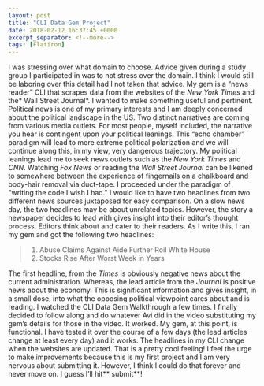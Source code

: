 ```yaml
---
layout: post
title: "CLI Data Gem Project"
date: 2018-02-12 16:37:45 +0000
excerpt_separator: <!--more-->
tags: [Flatiron]
---
```


I was stressing over what domain to choose. Advice given during a study group I participated in was to not stress over the domain. I think I would still be laboring over this detail had I not taken that advice. <!--more-->
My gem is a “news reader” CLI that scrapes data from the websites of the _New York Times_ and the* Wall Street Journal*. I wanted to make something useful and pertinent. Political news is one of my primary interests and I am deeply concerned about the political landscape in the US. Two distinct narratives are coming from various media outlets. For most people, myself included, the narrative you hear is contingent upon your political leanings. This “echo chamber” paradigm will lead to more extreme political polarization and we will continue along this, in my view, very dangerous trajectory.
My political leanings lead me to seek news outlets such as the _New York Times_ and _CNN_. Watching _Fox News_ or reading the _Wall Street Journal_ can be likened to somewhere between the experience of fingernails on a chalkboard and body-hair removal via duct-tape.
I proceeded under the paradigm of "writing the code I wish I had." I would like to have two headlines from two different news sources juxtaposed for easy comparison. On a slow news day, the two headlines may be about unrelated topics. However, the story a newspaper decides to lead with gives insight into their editor’s thought process. Editors think about and cater to their readers. As I write this, I ran my gem and got the following two headlines:

> 1. Abuse Claims Against Aide Further Roil White House
> 2. Stocks Rise After Worst Week in Years

The first headline, from the _Times_ is obviously negative news about the current administration. Whereas, the lead article from the _Journal_ is positive news about the economy. This is significant information and gives insight, in a small dose, into what the opposing political viewpoint cares about and is reading.
I watched the CLI Data Gem Walkthrough a few times. I finally decided to follow along and do whatever Avi did in the video substituting my gem’s details for those in the video. It worked. My gem, at this point, is functional. I have tested it over the course of a few days (the lead articles change at least every day) and it works. The headlines in my CLI change when the websites are updated. That is a pretty cool feeling! I feel the urge to make improvements because this is my first project and I am very nervous about submitting it. However, I think I could do that forever and never move on. I guess I’ll hit** submit**!

